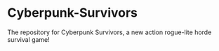 # Cyberpunk-Survivors
The repository for Cyberpunk Survivors, a new action rogue-lite horde survival game!

